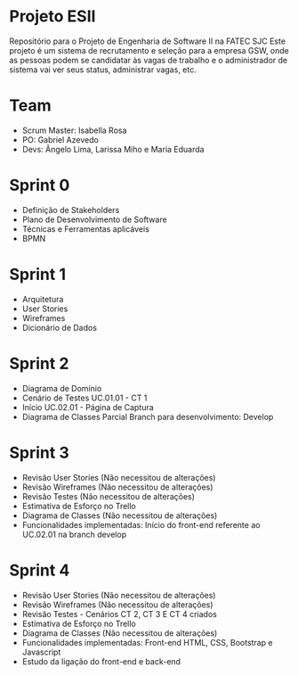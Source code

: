 # Projeto ESII
Repositório para o Projeto de Engenharia de Software II na FATEC SJC
Este projeto é um sistema de recrutamento e seleção para a empresa GSW, onde as pessoas podem se candidatar às vagas de trabalho e o administrador de sistema vai ver seus status, administrar vagas, etc.

# Team
- Scrum Master: Isabella Rosa
- PO: Gabriel Azevedo
- Devs: Ângelo Lima, Larissa Miho e Maria Eduarda

# Sprint 0
- Definição de Stakeholders
- Plano de Desenvolvimento de Software
- Técnicas e Ferramentas aplicáveis
- BPMN

# Sprint 1
- Arquitetura
- User Stories
- Wireframes
- Dicionário de Dados

# Sprint 2
- Diagrama de Domínio
- Cenário de Testes UC.01.01 - CT 1
- Início UC.02.01 - Página de Captura
- Diagrama de Classes Parcial
Branch para desenvolvimento: Develop

# Sprint 3
- Revisão User Stories (Não necessitou de alterações)
- Revisão Wireframes (Não necessitou de alterações)
- Revisão Testes (Não necessitou de alterações)
- Estimativa de Esforço no Trello
- Diagrama de Classes (Não necessitou de alterações)
- Funcionalidades implementadas: Início do front-end referente ao UC.02.01 na branch develop

# Sprint 4
- Revisão User Stories (Não necessitou de alterações)
- Revisão Wireframes (Não necessitou de alterações)
- Revisão Testes - Cenários CT 2, CT 3 E CT 4 criados
- Estimativa de Esforço no Trello
- Diagrama de Classes (Não necessitou de alterações)
- Funcionalidades implementadas: Front-end HTML, CSS, Bootstrap e Javascript
- Estudo da ligação do front-end e back-end
